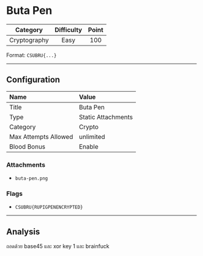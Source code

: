 # Buta Pen

| Category | Difficulty | Point |
| :-: | :-: | :-: |
| Cryptography | Easy | 100 |

Format: `CSUBRU{...}`

---

## Configuration

| Name | Value |
| :- | :- |
| Title | Buta Pen |
| Type | Static Attachments |
| Category | Crypto |
| Max Attempts Allowed | unlimited |
| Blood Bonus | Enable |

### Attachments

- `buta-pen.png`

### Flags

- `CSUBRU{RUPIGPENENCRYPTED}`

---

## Analysis

ถอดด้วย base45
และ xor key 1
และ brainfuck
